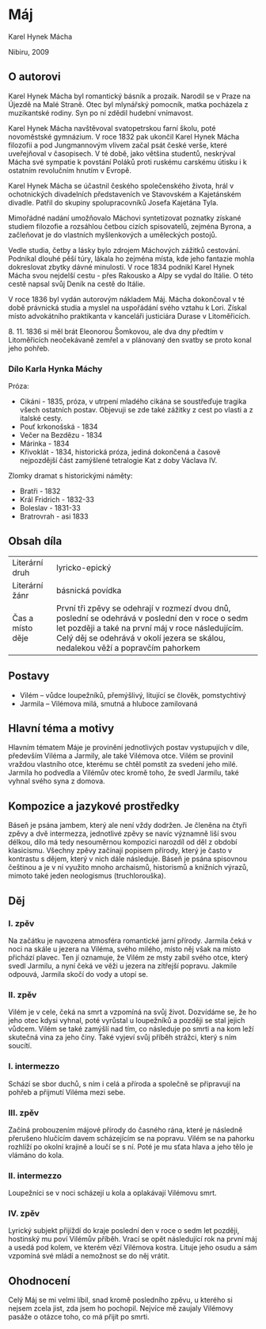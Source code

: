 # Máj

Karel Hynek Mácha

Nibiru, 2009

## O autorovi

Karel Hynek Mácha byl romantický básník a prozaik. Narodil se v Praze na Újezdě na Malé Straně. Otec byl mlynářský pomocník, matka pocházela z muzikantské rodiny. Syn po ní zdědil hudební vnímavost.

Karel Hynek Mácha navštěvoval svatopetrskou farní školu, poté novoměstské gymnázium. V roce 1832 pak ukončil Karel Hynek Mácha filozofii a pod Jungmannovým vlivem začal psát české verše, které uveřejňoval v časopisech. V té době, jako většina studentů, neskrýval Mácha své sympatie k povstání Poláků proti ruskému carskému útisku i k ostatním revolučním hnutím v Evropě.

Karel Hynek Mácha se účastnil českého společenského života, hrál v ochotnických divadelních představeních ve Stavovském a Kajetánském divadle. Patřil do skupiny spolupracovníků Josefa Kajetána Tyla.

Mimořádné nadání umožňovalo Máchovi syntetizovat poznatky získané studiem filozofie a rozsáhlou četbou cizích spisovatelů, zejména Byrona, a začleňovat je do vlastních myšlenkových a uměleckých postojů.

Vedle studia, četby a lásky bylo zdrojem Máchových zážitků cestování. Podnikal dlouhé pěší túry, lákala ho zejména místa, kde jeho fantazie mohla dokreslovat zbytky dávné minulosti. V roce 1834 podnikl Karel Hynek Mácha svou nejdelší cestu - přes Rakousko a Alpy se vydal do Itálie. O této cestě napsal svůj Deník na cestě do Itálie.

V roce 1836 byl vydán autorovým nákladem Máj. Mácha dokončoval v té době právnická studia a myslel na uspořádání svého vztahu k Lori. Získal místo advokátního praktikanta v kanceláři justiciára Durase v Litoměřicích.

<chci to vedle zobrazit normalne>8. 11. 1836 si měl brát Eleonorou Šomkovou, ale dva dny předtím v Litoměřicích neočekávaně zemřel a v plánovaný den svatby se proto konal jeho pohřeb.

### Dílo Karla Hynka Máchy
Próza:
- Cikáni - 1835, próza, v utrpení mladého cikána se soustřeďuje tragika všech ostatních postav. Objevuji se zde také zážitky z cest po vlasti a z italské cesty.
- Pouť krkonošská - 1834
- Večer na Bezdězu - 1834
- Márinka - 1834
- Křivoklát - 1834, historická próza, jediná dokončená a časově nejpozdější část zamýšlené tetralogie Kat z doby Václava IV.

Zlomky dramat s historickými náměty:

- Bratři - 1832
- Král Fridrich - 1832-33
- Boleslav - 1831-33
- Bratrovrah - asi 1833

## Obsah díla
|||
|-------------------|------|
|Literární druh|lyricko-epický|
|Literární žánr|básnická povídka|
|Čas a místo děje|První tři zpěvy se odehrají v rozmezí dvou dnů, poslední se odehrává v poslední den v roce o sedm let později a také na první máj v roce následujícím. Celý děj se odehrává v okolí jezera se skálou, nedalekou věží a popravčím pahorkem|

## Postavy
- Vilém – vůdce loupežníků, přemýšlivý, litující se člověk, pomstychtivý
- Jarmila – Vilémova milá, smutná a hluboce zamilovaná

## Hlavní téma a motivy
Hlavním tématem Máje je provinění jednotlivých postav vystupujích v díle, především Viléma a Jarmily, ale také Vilémova otce. Vilém se provinil vraždou vlastního otce, kterému se chtěl pomstít
za svedení jeho milé. Jarmila ho podvedla a Vilémův otec kromě toho, že svedl Jarmilu, také vyhnal svého syna z domova.

## Kompozice a jazykové prostředky
Báseň je psána jambem, který ale není vždy dodržen. Je členěna na čtyři zpěvy a dvě intermezza, jednotlivé zpěvy se navíc významně liší svou délkou, dílo má tedy nesouměrnou kompozici narozdíl od děl z období klasicismu. Všechny zpěvy začínají popisem přírody, který je často v kontrastu s dějem, který v nich dále následuje. Báseň je psána spisovnou češtinou a je v ní využito mnoho archaismů, historismů a knižních výrazů, mimoto také jeden neologismus (truchlorouška).

## Děj

### I. zpěv

Na začátku je navozena atmosféra romantické jarní přírody. Jarmila čeká v noci na skále u jezera na Viléma, svého milého, místo něj však na místo přichází plavec. Ten jí oznamuje, že Vilém ze msty zabil svého otce, který svedl Jarmilu, a nyní čeká ve věži u jezera na zítřejší popravu. Jakmile odpouvá,
Jarmila skočí do vody a utopí se.

### II. zpěv

Vilém je v cele, čeká na smrt a vzpomíná na svůj život. Dozvídáme se, že ho jeho otec kdysi vyhnal, poté vyrůstal u loupežníků a později se stal jejich vůdcem. Vilém se také zamýšlí nad tím, co následuje po smrti a na kom leží skutečná vina za jeho činy. Také vyjeví svůj příběh strážci, který s ním soucítí.

### I. intermezzo

Schází se sbor duchů, s ním i celá a příroda a společně se připravují na pohřeb a přijmutí Viléma mezi sebe.

### III. zpěv

Začíná probouzením májové přírody do časného rána, které je následně přerušeno hlučícím davem scházejícím se na popravu. Vilém se na pahorku rozhlíží po okolní krajině a loučí se s ní. Poté je mu sťata hlava a jeho tělo je vlámáno do kola.

### II. intermezzo

Loupežníci se v noci scházejí u kola a oplakávají Vilémovu smrt.

### IV. zpěv

Lyrický subjekt přijíždí do kraje poslední den v roce o sedm let později, hostinský mu poví Vilémův příběh. Vrací se opět následující rok na první máj a usedá pod kolem, ve kterém vězí Vilémova kostra. Lituje jeho osudu a sám vzpomíná své mládí a nemožnost se do něj vrátit.

## Ohodnocení

Celý Máj se mi velmi líbil, snad kromě posledního zpěvu, u kterého si nejsem zcela jist, zda jsem ho pochopil. Nejvíce mě zaujaly Vilémovy pasáže o otázce toho, co má přijít po smrti.
